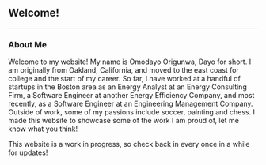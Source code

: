 ## Welcome!
---

### About Me
Welcome to my website! My name is Omodayo Origunwa, Dayo for short. I am originally from Oakland, California, and moved to the east coast for college and the start of my career. So far, I have worked at a handful of startups in the Boston area as an Energy Analyst at an Energy Consulting Firm, a Software Engineer at another Energy Efficiency Company, and most recently, as a Software Engineer at an Engineering Management Company. Outside of work, some of my passions include soccer, painting and chess. I made this website to showcase some of the work I am proud of, let me know what you think!

This website is a work in progress, so check back in every once in a while for updates! 